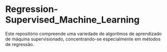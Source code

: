 # Regression-Supervised_Machine_Learning
Este repositório compreende uma variedade de algoritmos de aprendizado de máquina supervisionado, concentrando-se especialmente em métodos de regressão.

